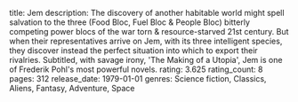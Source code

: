 title: Jem
description: The discovery of another habitable world might spell salvation to the three (Food Bloc, Fuel Bloc & People Bloc) bitterly competing power blocs of the war torn & resource-starved 21st century. But when their representatives arrive on Jem, with its three intelligent species, they discover instead the perfect situation into which to export their rivalries. Subtitled, with savage irony, 'The Making of a Utopia', Jem is one of Frederik Pohl's most powerful novels.
rating: 3.625
rating_count: 8
pages: 312
release_date: 1979-01-01
genres: Science fiction, Classics, Aliens, Fantasy, Adventure, Space